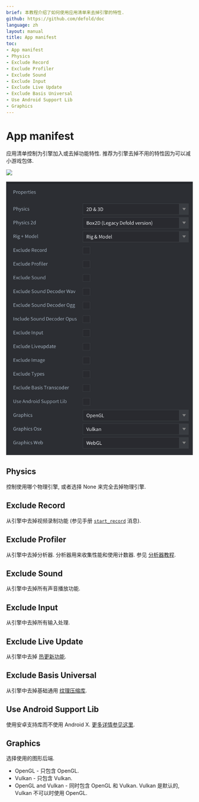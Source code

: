 ```yaml
---
brief: 本教程介绍了如何使用应用清单来去掉引擎的特性.
github: https://github.com/defold/doc
language: zh
layout: manual
title: App manifest
toc:
- App manifest
- Physics
- Exclude Record
- Exclude Profiler
- Exclude Sound
- Exclude Input
- Exclude Live Update
- Exclude Basis Universal
- Use Android Support Lib
- Graphics
---
```


# App manifest

应用清单控制为引擎加入或去掉功能特性. 推荐为引擎去掉不用的特性因为可以减小游戏包体.

![](/manuals/images/app_manifest/create-app-manifest.png)

![](/manuals/images/app_manifest/app-manifest.png)

## Physics

控制使用哪个物理引擎, 或者选择 None 来完全去掉物理引擎.


## Exclude Record

从引擎中去掉视频录制功能 (参见手册 [`start_record`](https://defold.com/ref/stable/sys/#start_record) 消息).


## Exclude Profiler

从引擎中去掉分析器. 分析器用来收集性能和使用计数器. 参见 [分析器教程](/zh/manuals/profiling/).


## Exclude Sound

从引擎中去掉所有声音播放功能.


## Exclude Input

从引擎中去掉所有输入处理.


## Exclude Live Update

从引擎中去掉 [热更新功能](/zh/manuals/live-update).


## Exclude Basis Universal

从引擎中去掉基础通用 [纹理压缩库](/zh/manuals/texture-profiles).


## Use Android Support Lib

使用安卓支持库而不使用 Android X. [更多详情参见这里](https://defold.com/zh/manuals/android/#using-androidx).


## Graphics

选择使用的图形后端.

* OpenGL - 只包含 OpenGL.
* Vulkan - 只包含 Vulkan.
* OpenGL and Vulkan - 同时包含 OpenGL 和 Vulkan. Vulkan 是默认的, Vulkan 不可以时使用 OpenGL.